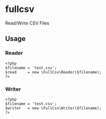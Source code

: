 # fullcsv
Read/Write CSV Files

## Usage

### Reader
```
<?php
$filename = 'test.csv';
$read     = new \FullCsv\Reader($filename);
?>
```

### Writer
```
<?php
$filename = 'test.csv';
$writer   = new \FullCsv\Writer($filename);
?>
```